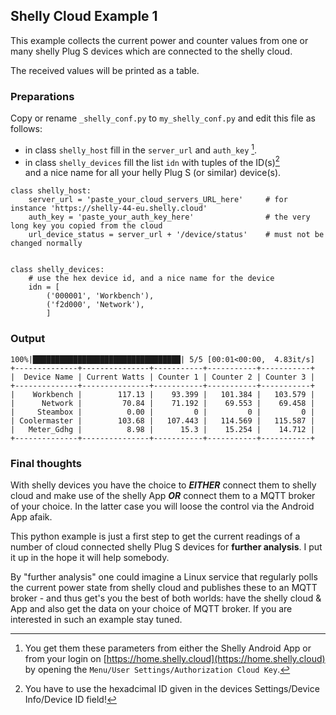 ## Shelly Cloud Example 1

This example collects the current power and counter values from one or many shelly Plug S devices which are connected to the shelly cloud.

The received values will be printed as a table.

### Preparations
Copy or rename `_shelly_conf.py` to `my_shelly_conf.py` and edit this file as follows:
- in class `shelly_host` fill in the `server_url` and `auth_key` [^1].
- in class `shelly_devices` fill the list `idn` with tuples of the ID(s)[^2]<br>and a nice name for all your helly Plug S (or similar) device(s).
```
class shelly_host:
    server_url = 'paste_your_cloud_servers_URL_here'     # for instance 'https://shelly-44-eu.shelly.cloud'
    auth_key = 'paste_your_auth_key_here'                # the very long key you copied from the cloud
    url_device_status = server_url + '/device/status'    # must not be changed normally


class shelly_devices:
    # use the hex device id, and a nice name for the device
    idn = [
        ('000001', 'Workbench'),
        ('f2d000', 'Network'),
        ]
```

### Output
```
100%|█████████████████████████████████| 5/5 [00:01<00:00,  4.83it/s]
+--------------+---------------+-----------+-----------+-----------+
|  Device Name | Current Watts | Counter 1 | Counter 2 | Counter 3 |
+--------------+---------------+-----------+-----------+-----------+
|    Workbench |        117.13 |    93.399 |   101.384 |   103.579 |
|      Network |         70.84 |    71.192 |    69.553 |    69.458 |
|     Steambox |          0.00 |         0 |         0 |         0 |
| Coolermaster |        103.68 |   107.443 |   114.569 |   115.587 |
|   Meter_Gdhg |          8.98 |      15.3 |    15.254 |    14.712 |
+--------------+---------------+-----------+-----------+-----------+
```

### Final thoughts
With shelly devices you have the choice to __*EITHER*__ connect them to shelly cloud and make use of the shelly App __*OR*__ connect them to a MQTT broker of your choice. In the latter case you will loose the control via the Android App afaik.

This python example is just a first step to get the current readings of a number of cloud connected shelly Plug S devices for __further analysis__. I put it up in the hope it will help somebody.

By "further analysis" one could imagine a Linux service that regularly polls the current power state from shelly cloud and publishes these to an MQTT broker - and thus get's you the best of both worlds: have the shelly cloud & App and also get the data on your choice of MQTT broker. If you are interested in such an example stay tuned.

[^1]:You get them these parameters from either the Shelly Android App or from your login on [https://home.shelly.cloud](https://home.shelly.cloud) by opening the `Menu/User Settings/Authorization Cloud Key`.
[^2]: You have to use the hexadcimal ID given in the devices Settings/Device Info/Device ID field!
